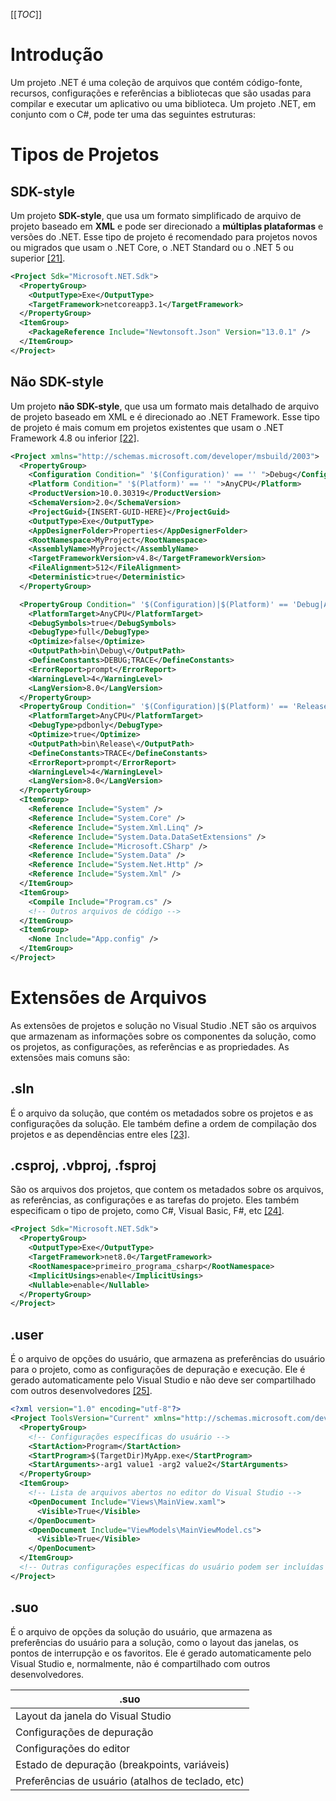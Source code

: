 [[_TOC_]]

# Introdução

Um projeto .NET é uma coleção de arquivos que contém código-fonte, recursos, configurações e referências a bibliotecas que são usadas para compilar e executar um aplicativo ou uma biblioteca. Um projeto .NET, em conjunto com o C#, pode ter uma das seguintes estruturas:

# Tipos de Projetos

## SDK-style

Um projeto **SDK-style**, que usa um formato simplificado de arquivo de projeto baseado em **XML** e pode ser direcionado a **múltiplas plataformas** e versões do .NET. Esse tipo de projeto é recomendado para projetos novos ou migrados que usam o .NET Core, o .NET Standard ou o .NET 5 ou superior [[21]](/Advanced-Business-Development-with-.NET/1º-Semestre/Aula-02-%2D-IDE-Visual-Studio,-Primeiro-Programa-em-Csharp/Referências).

```xml
<Project Sdk="Microsoft.NET.Sdk">
  <PropertyGroup>
    <OutputType>Exe</OutputType>
    <TargetFramework>netcoreapp3.1</TargetFramework>
  </PropertyGroup>
  <ItemGroup>
    <PackageReference Include="Newtonsoft.Json" Version="13.0.1" />
  </ItemGroup>
</Project>
```

## Não SDK-style

Um projeto **não SDK-style**, que usa um formato mais detalhado de arquivo de projeto baseado em XML e é direcionado ao .NET Framework. Esse tipo de projeto é mais comum em projetos existentes que usam o .NET Framework 4.8 ou inferior [[22]](/Advanced-Business-Development-with-.NET/1º-Semestre/Aula-02-%2D-IDE-Visual-Studio,-Primeiro-Programa-em-Csharp/Referências).

```xml
<Project xmlns="http://schemas.microsoft.com/developer/msbuild/2003">
  <PropertyGroup>
    <Configuration Condition=" '$(Configuration)' == '' ">Debug</Configuration>
    <Platform Condition=" '$(Platform)' == '' ">AnyCPU</Platform>
    <ProductVersion>10.0.30319</ProductVersion>
    <SchemaVersion>2.0</SchemaVersion>
    <ProjectGuid>{INSERT-GUID-HERE}</ProjectGuid>
    <OutputType>Exe</OutputType>
    <AppDesignerFolder>Properties</AppDesignerFolder>
    <RootNamespace>MyProject</RootNamespace>
    <AssemblyName>MyProject</AssemblyName>
    <TargetFrameworkVersion>v4.8</TargetFrameworkVersion>
    <FileAlignment>512</FileAlignment>
    <Deterministic>true</Deterministic>
  </PropertyGroup>

  <PropertyGroup Condition=" '$(Configuration)|$(Platform)' == 'Debug|AnyCPU' ">
    <PlatformTarget>AnyCPU</PlatformTarget>
    <DebugSymbols>true</DebugSymbols>
    <DebugType>full</DebugType>
    <Optimize>false</Optimize>
    <OutputPath>bin\Debug\</OutputPath>
    <DefineConstants>DEBUG;TRACE</DefineConstants>
    <ErrorReport>prompt</ErrorReport>
    <WarningLevel>4</WarningLevel>
    <LangVersion>8.0</LangVersion>
  </PropertyGroup>
  <PropertyGroup Condition=" '$(Configuration)|$(Platform)' == 'Release|AnyCPU' ">
    <PlatformTarget>AnyCPU</PlatformTarget>
    <DebugType>pdbonly</DebugType>
    <Optimize>true</Optimize>
    <OutputPath>bin\Release\</OutputPath>
    <DefineConstants>TRACE</DefineConstants>
    <ErrorReport>prompt</ErrorReport>
    <WarningLevel>4</WarningLevel>
    <LangVersion>8.0</LangVersion>
  </PropertyGroup>
  <ItemGroup>
    <Reference Include="System" />
    <Reference Include="System.Core" />
    <Reference Include="System.Xml.Linq" />
    <Reference Include="System.Data.DataSetExtensions" />
    <Reference Include="Microsoft.CSharp" />
    <Reference Include="System.Data" />
    <Reference Include="System.Net.Http" />
    <Reference Include="System.Xml" />
  </ItemGroup>
  <ItemGroup>
    <Compile Include="Program.cs" />
    <!-- Outros arquivos de código -->
  </ItemGroup>
  <ItemGroup>
    <None Include="App.config" />
  </ItemGroup>
</Project>
```

# Extensões de Arquivos
      
As extensões de projetos e solução no Visual Studio .NET são os arquivos que armazenam as informações sobre os componentes da solução, como os projetos, as configurações, as referências e as propriedades. As extensões mais comuns são:

## .sln

É o arquivo da solução, que contém os metadados sobre os projetos e as configurações da solução. Ele também define a ordem de compilação dos projetos e as dependências entre eles [[23]](/Advanced-Business-Development-with-.NET/1º-Semestre/Aula-02-%2D-IDE-Visual-Studio,-Primeiro-Programa-em-Csharp/Referências).

## .csproj, .vbproj, .fsproj

São os arquivos dos projetos, que contem os metadados sobre os arquivos, as referências, as configurações e as tarefas do projeto. Eles também especificam o tipo de projeto, como C#, Visual Basic, F#, etc [[24]](/Advanced-Business-Development-with-.NET/1º-Semestre/Aula-02-%2D-IDE-Visual-Studio,-Primeiro-Programa-em-Csharp/Referências).

```xml
<Project Sdk="Microsoft.NET.Sdk">
  <PropertyGroup>
    <OutputType>Exe</OutputType>
    <TargetFramework>net8.0</TargetFramework>
    <RootNamespace>primeiro_programa_csharp</RootNamespace>
    <ImplicitUsings>enable</ImplicitUsings>
    <Nullable>enable</Nullable>
  </PropertyGroup>
</Project>
```

## .user
      
É o arquivo de opções do usuário, que armazena as preferências do usuário para o projeto, como as configurações de depuração e execução. Ele é gerado automaticamente pelo Visual Studio e não deve ser compartilhado com outros desenvolvedores [[25]](/Advanced-Business-Development-with-.NET/1º-Semestre/Aula-02-%2D-IDE-Visual-Studio,-Primeiro-Programa-em-Csharp/Referências).

```xml
<?xml version="1.0" encoding="utf-8"?>
<Project ToolsVersion="Current" xmlns="http://schemas.microsoft.com/developer/msbuild/2003">
  <PropertyGroup>
    <!-- Configurações específicas do usuário -->
    <StartAction>Program</StartAction>
    <StartProgram>$(TargetDir)MyApp.exe</StartProgram>
    <StartArguments>-arg1 value1 -arg2 value2</StartArguments>
  </PropertyGroup>
  <ItemGroup>
    <!-- Lista de arquivos abertos no editor do Visual Studio -->
    <OpenDocument Include="Views\MainView.xaml">
      <Visible>True</Visible>
    </OpenDocument>
    <OpenDocument Include="ViewModels\MainViewModel.cs">
      <Visible>True</Visible>
    </OpenDocument>
  </ItemGroup>
  <!-- Outras configurações específicas do usuário podem ser incluídas aqui -->
</Project>
```

## .suo

É o arquivo de opções da solução do usuário, que armazena as preferências do usuário para a solução, como o layout das janelas, os pontos de interrupção e os favoritos. Ele é gerado automaticamente pelo Visual Studio e, normalmente, não é compartilhado com outros desenvolvedores.

| .suo |
|--|
| Layout da janela do Visual Studio |
| Configurações de depuração |
| Configurações do editor |
| Estado de depuração (breakpoints, variáveis) |
| Preferências de usuário (atalhos de teclado, etc) |

